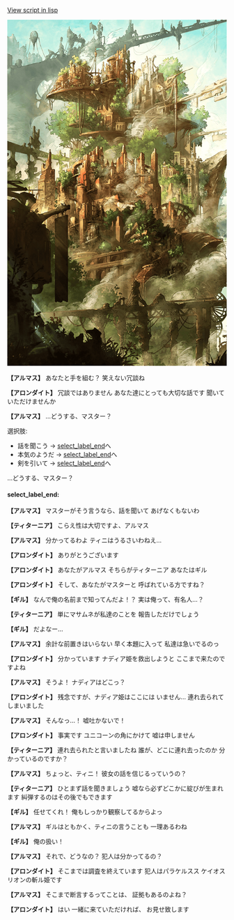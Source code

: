 [View script in lisp](../scripts/100301040.txt)

![beast_world.png](../images/backgrounds/beast_world.png)

**【アルマス】**
あなたと手を組む？
笑えない冗談ね

**【アロンダイト】**
冗談ではありません
あなた達にとっても大切な話です
聞いていただけませんか

**【アルマス】**
…どうする、マスター？

選択肢:
- 話を聞こう → [select_label_end](#select_label_end)へ
- 本気のようだ → [select_label_end](#select_label_end)へ
- 剣を引いて → [select_label_end](#select_label_end)へ

…どうする、マスター？

#### select_label_end:

**【アルマス】**
マスターがそう言うなら、話を聞いて
あげなくもないわ

**【ティターニア】**
こらえ性は大切ですよ、アルマス

**【アルマス】**
分かってるわよ
ティニはうるさいわねえ…

**【アロンダイト】**
ありがとうございます

**【アロンダイト】**
あなたがアルマス
そちらがティターニア
あなたはギル

**【アロンダイト】**
そして、あなたがマスターと
呼ばれている方ですね？

**【ギル】**
なんで俺の名前まで知ってんだよ！？
実は俺って、有名人…？

**【ティターニア】**
単にマサムネが私達のことを
報告しただけでしょう

**【ギル】**
だよなー…

**【アルマス】**
余計な前置きはいらない
早く本題に入って
私達は急いでるのっ

**【アロンダイト】**
分かっています
ナディア姫を救出しようと
ここまで来たのですよね

**【アルマス】**
そうよ！
ナディアはどこっ？

**【アロンダイト】**
残念ですが、ナディア姫はここには
いません…
連れ去られてしまいました

**【アルマス】**
そんなっ…！
嘘吐かないで！

**【アロンダイト】**
事実です
ユニコーンの角にかけて
嘘は申しません

**【ティターニア】**
連れ去られたと言いましたね
誰が、どこに連れ去ったのか
分かっているのですか？

**【アルマス】**
ちょっと、ティニ！
彼女の話を信じるっていうの？

**【ティターニア】**
ひとまず話を聞きましょう
嘘なら必ずどこかに綻びが生まれます
糾弾するのはその後でもできます

**【ギル】**
任せてくれ！
俺もしっかり観察してるからよっ

**【アルマス】**
ギルはともかく、ティニの言うことも
一理あるわね

**【ギル】**
俺の扱い！

**【アルマス】**
それで、どうなの？
犯人は分かってるの？

**【アロンダイト】**
そこまでは調査を終えています
犯人はパラケルスス
ケイオスリオンの斬ル姫です

**【アルマス】**
そこまで断言するってことは、
証拠もあるのよね？

**【アロンダイト】**
はい
一緒に来ていただければ、
お見せ致します